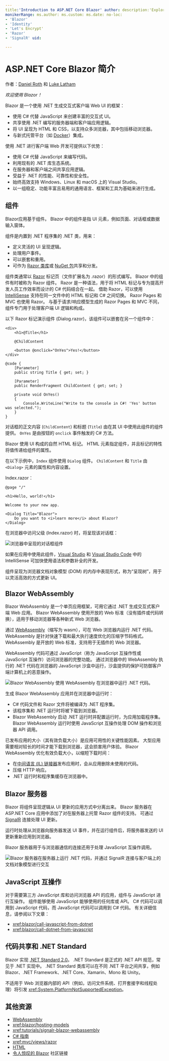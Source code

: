 ```yaml
---
title:'Introduction to ASP.NET Core Blazor' author: description:'Explore ASP.NET Core Blazor, a way to build interactive client-side web UI with .NET in an ASP.NET Core app.'
monikerRange: ms.author: ms.custom: ms.date: no-loc:
- 'Blazor'
- 'Identity'
- 'Let's Encrypt'
- 'Razor'
- 'SignalR' uid: 

---
```

# <a name="introduction-to-aspnet-core-blazor"></a>ASP.NET Core Blazor 简介

作者：[Daniel Roth](https://github.com/danroth27) 和 [Luke Latham](https://github.com/guardrex)

*欢迎使用 Blazor！*

Blazor 是一个使用 .NET 生成交互式客户端 Web UI 的框架：

* 使用 C# 代替 JavaScript 来创建丰富的交互式 UI。
* 共享使用 .NET 编写的服务器端和客户端应用逻辑。
* 将 UI 呈现为 HTML 和 CSS，以支持众多浏览器，其中包括移动浏览器。
* 与新式托管平台（如 [Docker](/dotnet/standard/microservices-architecture/container-docker-introduction/index)）集成。

使用 .NET 进行客户端 Web 开发可提供以下优势：

* 使用 C# 代替 JavaScript 来编写代码。
* 利用现有的 .NET 库生态系统。
* 在服务器和客户端之间共享应用逻辑。
* 受益于 .NET 的性能、可靠性和安全性。
* 始终高效支持 Windows、Linux 和 macOS 上的 Visual Studio。
* 以一组稳定、功能丰富且易用的通用语言、框架和工具为基础来进行生成。

## <a name="components"></a>组件

Blazor应用基于组件。 Blazor 中的组件是指 UI 元素，例如页面、对话框或数据输入窗体。

组件是内置到 .NET 程序集的 .NET 类，用来：

* 定义灵活的 UI 呈现逻辑。
* 处理用户事件。
* 可以嵌套和重用。
* 可作为 [Razor 类库](xref:razor-pages/ui-class)或 [NuGet 包](/nuget/what-is-nuget)共享和分发。

组件类通常以 [Razor](xref:mvc/views/razor) 标记页（文件扩展名为 .razor）的形式编写。 Blazor 中的组件有时被称为 Razor 组件。 Razor 是一种语法，用于将 HTML 标记与专为提高开发人员工作效率而设计的 C# 代码结合在一起。 借助 Razor，可以使用 [IntelliSense](/visualstudio/ide/using-intellisense) 支持在同一文件中的 HTML 标记和 C# 之间切换。 Razor Pages 和 MVC 也使用 Razor。 与基于请求/响应模型生成的 Razor Pages 和 MVC 不同，组件专门用于处理客户端 UI 逻辑和构成。

以下 Razor 标记演示组件 (Dialog.razor)，该组件可以嵌套在另一个组件中：

```razor
<div>
    <h1>@Title</h1>

    @ChildContent

    <button @onclick="OnYes">Yes!</button>
</div>

@code {
    [Parameter]
    public string Title { get; set; }

    [Parameter]
    public RenderFragment ChildContent { get; set; }

    private void OnYes()
    {
        Console.WriteLine("Write to the console in C#! 'Yes' button was selected.");
    }
}
```

对话框的正文内容 (`ChildContent`) 和标题 (`Title`) 由在其 UI 中使用此组件的组件提供。 `OnYes` 是由按钮的 `onclick` 事件触发的 C# 方法。

Blazor 使用 UI 构成的自然 HTML 标记。 HTML 元素指定组件，并且标记的特性将值传递给组件的属性。

在以下示例中，`Index` 组件使用 `Dialog` 组件。 `ChildContent` 和 `Title` 由 `<Dialog>` 元素的属性和内容设置。

Index.razor：

```razor
@page "/"

<h1>Hello, world!</h1>

Welcome to your new app.

<Dialog Title="Blazor">
    Do you want to <i>learn more</i> about Blazor?
</Dialog>
```

在浏览器中访问父级 (Index.razor) 时，将呈现该对话框：

![浏览器中呈现的对话框组件](index/_static/dialog.png)

如果在应用中使用此组件，[Visual Studio](/visualstudio/ide/using-intellisense) 和 [Visual Studio Code](https://code.visualstudio.com/docs/editor/intellisense) 中的 IntelliSense 可加快使用语法和参数补全的开发。

组件呈现为浏览器文档对象模型 (DOM) 的内存中表现形式，称为“呈现树”，用于以灵活高效的方式更新 UI。

## <a name="blazor-webassembly"></a>Blazor WebAssembly

Blazor WebAssembly 是一个单页应用框架，可用它通过 .NET 生成交互式客户端 Web 应用。 Blazor WebAssembly 使用开放的 Web 标准（没有插件或代码转换），适用于移动浏览器等各种新式 Web 浏览器。

通过 [WebAssembly](https://webassembly.org)（缩写为 wasm），可在 Web 浏览器内运行 .NET 代码。 WebAssembly 是针对快速下载和最大执行速度优化的压缩字节码格式。 WebAssembly 是开放的 Web 标准，支持用于无插件的 Web 浏览器。

WebAssembly 代码可通过 JavaScript（称为 JavaScript 互操作性或 JavaScript 互操作）访问浏览器的完整功能。 通过浏览器中的 WebAssembly 执行的 .NET 代码在浏览器的 JavaScript 沙盒中运行，沙盒提供的保护可防御客户端计算机上的恶意操作。

![Blazor WebAssembly 使用 WebAssembly 在浏览器中运行 .NET 代码。](index/_static/blazor-webassembly.png)

生成 Blazor WebAssembly 应用并在浏览器中运行时：

* C# 代码文件和 Razor 文件将被编译为 .NET 程序集。
* 该程序集和 .NET 运行时将被下载到浏览器。
* Blazor WebAssembly 启动 .NET 运行时并配置运行时，为应用加载程序集。 Blazor WebAssembly 运行时使用 JavaScript 互操作处理 DOM 操作和浏览器 API 调用。

已发布应用的大小（其有效负载大小）是应用可用性的关键性能因素。 大型应用需要相对较长的时间才能下载到浏览器，这会损害用户体验。 Blazor WebAssembly 优化有效负载大小，以缩短下载时间：

* 在[中间语言 (IL) 链接器](xref:host-and-deploy/blazor/configure-linker)发布应用时，会从应用删除未使用的代码。
* 压缩 HTTP 响应。
* .NET 运行时和程序集缓存在浏览器中。

## <a name="blazor-server"></a>Blazor 服务器

Blazor 将组件呈现逻辑从 UI 更新的应用方式中分离出来。 Blazor 服务器在 ASP.NET Core 应用中添加了对在服务器上托管 Razor 组件的支持。 可通过 [SignalR](xref:signalr/introduction) 连接处理 UI 更新。

运行时处理从浏览器向服务器发送 UI 事件，并在运行组件后，将服务器发送的 UI 更新重新应用到浏览器。

Blazor 服务器用于与浏览器通信的连接还用于处理 JavaScript 互操作调用。

![Blazor 服务器在服务器上运行 .NET 代码，并通过 SignalR 连接与客户端上的文档对象模型进行交互](index/_static/blazor-server.png)

## <a name="javascript-interop"></a>JavaScript 互操作

对于需要第三方 JavaScript 库和访问浏览器 API 的应用，组件与 JavaScript 进行互操作。 组件能够使用 JavaScript 能够使用的任何库或 API。 C# 代码可以调用到 JavaScript 代码，而 JavaScript 代码可以调用到 C# 代码。 有关详细信息，请参阅以下文章：

* <xref:blazor/call-javascript-from-dotnet>
* <xref:blazor/call-dotnet-from-javascript>

## <a name="code-sharing-and-net-standard"></a>代码共享和 .NET Standard

Blazor 实现 [.NET Standard 2.0](/dotnet/standard/net-standard)。 .NET Standard 是正式的 .NET API 规范，常见于 .NET 实现中。 .NET Standard 类库可以在不同 .NET 平台之间共享，例如 Blazor、.NET Framework、.NET Core、Xamarin、Mono 和 Unity。

不适用于 Web 浏览器内部的 API（例如，访问文件系统、打开套接字和线程处理）将引发 <xref:System.PlatformNotSupportedException>。

## <a name="additional-resources"></a>其他资源

* [WebAssembly](https://webassembly.org/)
* <xref:blazor/hosting-models>
* <xref:tutorials/signalr-blazor-webassembly>
* [C# 指南](/dotnet/csharp/)
* <xref:mvc/views/razor>
* [HTML](https://www.w3.org/html/)
* [令人惊叹的 Blazor](https://github.com/AdrienTorris/awesome-blazor) 社区链接
